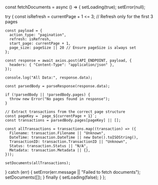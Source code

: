 const fetchDocuments = async () => {
  setLoading(true);
  setError(null);

  try {
    const isRefresh = currentPage + 1 <= 3; // Refresh only for the first 3 pages

    const payload = {
      action_type: "pagination",
      refresh: isRefresh, 
      start_page: currentPage + 1,
      page_size: pageSize || 20 // Ensure pageSize is always set
    };

    const response = await axios.post(API_ENDPOINT, payload, {
      headers: { "Content-Type": "application/json" },
    });

    console.log("All Data:", response.data);

    const parsedBody = parseResponse(response.data);

    if (!parsedBody || !parsedBody.pages) {
      throw new Error("No pages found in response");
    }

    // Extract transactions from the correct page structure
    const pageKey = `page_${currentPage + 1}`;
    const transactions = parsedBody.pages[pageKey] || [];

    const allTransactions = transactions.map((transaction) => ({
      Filename: transaction.Filename || "Unknown",
      DateTime: transaction.DateTime || new Date().toISOString(),
      TransactionID: transaction.TransactionID || "Unknown",
      Status: transaction.Status || "N/A",
      Metadata: transaction.Metadata || {},
    }));

    setDocuments(allTransactions);
  } catch (err) {
    setError(err.message || "Failed to fetch documents");
    setDocuments([]);
  } finally {
    setLoading(false);
  }
};
